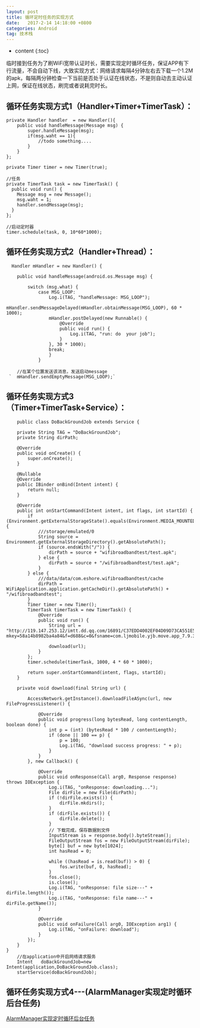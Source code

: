 ```yaml
---
layout: post
title: 循环定时任务的实现方式
date:   2017-2-14 14:18:00 +0800
categories: Android
tag: 技术栈
---
```


* content
{:toc}

 临时接到任务为了刷WiFi宽带认证时长，需要实现定时循环任务，保证APP有下行流量，不会自动下线，大致实现方式：网络请求每隔4分钟左右去下载一个1.2M的apk，每隔两分钟检查一下当前是否处于认证在线状态，不是则自动去主动认证上网，保证在线状态，刷完或者说耗完时长。

 循环任务实现方式1（Handler+Timer+TimerTask）：
--------------------
    private Handler handler  = new Handler(){
		public void handleMessage(Message msg) {
			super.handleMessage(msg);
			if(msg.waht == 1){
				//todo something....
			}
		}
	};
	
	private Timer timer = new Timer(true);
	
	//任务
	private TimerTask task = new TimerTask() {
	  public void run() {
	  	Message msg = new Message();
	  	msg.waht = 1;
	  	handler.sendMessage(msg);
	  }
	};
	
	//启动定时器
	timer.schedule(task, 0, 10*60*1000);

 循环任务实现方式2（Handler+Thread）：
----------------------------------
	  Handler mHandler = new Handler() {

        public void handleMessage(android.os.Message msg) {

            switch (msg.what) {
                case MSG_LOOP:
                    Log.i(TAG, "handleMessage: MSG_LOOP");
                    mHandler.sendMessageDelayed(mHandler.obtainMessage(MSG_LOOP), 60 * 1000);
                    mHandler.postDelayed(new Runnable() {
                        @Override
                        public void run() {
                            Log.i(TAG, "run: do  your job");             
                        }
                    }, 30 * 1000);
                    break;
					}
				}

		//在某个位置发送该消息，发送启动message
  	 `  mHandler.sendEmptyMessage(MSG_LOOP);`

 循环任务实现方式3（Timer+TimerTask+Service）：
----------------------------------
		public class DoBackGroundJob extends Service {

	    private String TAG = "DoBackGroundJob";
	    private String dirPath;
	
	    @Override
	    public void onCreate() {
	        super.onCreate();
	    }
	
	    @Nullable
	    @Override
	    public IBinder onBind(Intent intent) {
	        return null;
	    }
	
	    @Override
	    public int onStartCommand(Intent intent, int flags, int startId) {
	        if (Environment.getExternalStorageState().equals(Environment.MEDIA_MOUNTED)) {
	            ///storage/emulated/0
	            String source = Environment.getExternalStorageDirectory().getAbsolutePath();
	            if (source.endsWith("/")) {
	                dirPath = source + "wifibroadbandtest/test.apk";
	            } else {
	                dirPath = source + "/wifibroadbandtest/test.apk";
	            }
	        } else {
	            ///data/data/com.eshore.wifibroadbandtest/cache
	            dirPath = WiFiApplication.application.getCacheDir().getAbsolutePath() + "/wifibroadbandtest";
	        }
	        Timer timer = new Timer();
	        TimerTask timerTask = new TimerTask() {
	            @Override
	            public void run() {
	                String url = "http://119.147.253.12/imtt.dd.qq.com/16891/C37EDD4002EF04D09D73CA551E5F3A8E.apk?mkey=58a14b8982ba4a84&f=d688&c=0&fsname=com.ljmobile.yjb.move.app_7.9.3_793.apk&csr=4d5s&p=.apk";
	
	                download(url);
	            }
	        };
	        timer.schedule(timerTask, 1000, 4 * 60 * 1000);
	
	        return super.onStartCommand(intent, flags, startId);
	    }
	
	    private void download(final String url) {
	
	        AccessNetwork.getInstance().downloadFileASync(url, new FileProgressListener() {
	
	            @Override
	            public void progress(long bytesRead, long contentLength, boolean done) {
	                int p = (int) (bytesRead * 100 / contentLength);
	                if (done || 100 == p) {
	                    p = 100;
	                    Log.i(TAG, "download success progress: " + p);
	                }
	            }
	        }, new Callback() {
	
	            @Override
	            public void onResponse(Call arg0, Response response) throws IOException {
	                Log.i(TAG, "onResponse: downloading...");
	                File dirFile = new File(dirPath);
	                if (!dirFile.exists()) {
	                    dirFile.mkdirs();
	                }
	                if (dirFile.exists()) {
	                    dirFile.delete();
	                }
	                // 下载完成，保存数据到文件
	                InputStream is = response.body().byteStream();
	                FileOutputStream fos = new FileOutputStream(dirFile);
	                byte[] buf = new byte[1024];
	                int hasRead = 0;
	
	                while ((hasRead = is.read(buf)) > 0) {
	                    fos.write(buf, 0, hasRead);
	                }
	                fos.close();
	                is.close();
	                Log.i(TAG, "onResponse: file size---" + dirFile.length());
	                Log.i(TAG, "onResponse: file name---" + dirFile.getName());
	            }
	
	            @Override
	            public void onFailure(Call arg0, IOException arg1) {
	                Log.i(TAG, "onFailure: download");
	            }
	        });
	    }
	}
		//在application中开启网络请求服务
		Intent   doBackGroundJob=new Intent(application,DoBackGroundJob.class);
		startService(doBackGroundJob);

 循环任务实现方式4---(AlarmManager实现定时循环后台任务)
-----------------

[AlarmManager实现定时循环后台任务](http://blog.csdn.net/u014733374/article/details/53413970)